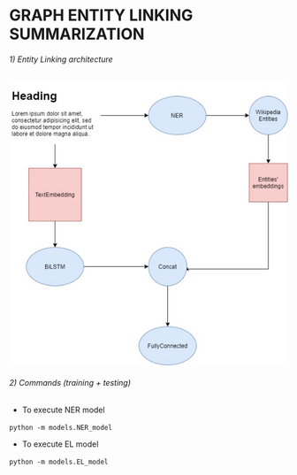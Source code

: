 # GRAPH ENTITY LINKING SUMMARIZATION

###### 1) Entity Linking architecture

![image-20200915093143610](./images/EntityLinking.jpg)


###### 2) Commands (training + testing)

- To execute NER model 

` python -m models.NER_model ` 

- To execute EL model 

`python -m models.EL_model`


